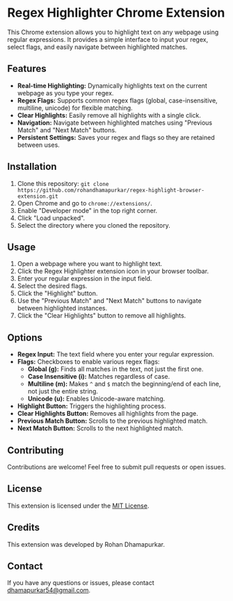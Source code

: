 # Regex Highlighter Chrome Extension

This Chrome extension allows you to highlight text on any webpage using regular expressions. It provides a simple interface to input your regex, select flags, and easily navigate between highlighted matches.

## Features

- **Real-time Highlighting:** Dynamically highlights text on the current webpage as you type your regex.
- **Regex Flags:** Supports common regex flags (global, case-insensitive, multiline, unicode) for flexible matching.
- **Clear Highlights:** Easily remove all highlights with a single click.
- **Navigation:** Navigate between highlighted matches using "Previous Match" and "Next Match" buttons.
- **Persistent Settings:** Saves your regex and flags so they are retained between uses.

## Installation

1. Clone this repository: `git clone https://github.com/rohandhamapurkar/regex-highlight-browser-extension.git`
2. Open Chrome and go to `chrome://extensions/`.
3. Enable "Developer mode" in the top right corner.
4. Click "Load unpacked".
5. Select the directory where you cloned the repository.

## Usage

1. Open a webpage where you want to highlight text.
2. Click the Regex Highlighter extension icon in your browser toolbar.
3. Enter your regular expression in the input field.
4. Select the desired flags.
5. Click the "Highlight" button.
6. Use the "Previous Match" and "Next Match" buttons to navigate between highlighted instances.
7. Click the "Clear Highlights" button to remove all highlights.

## Options

- **Regex Input:** The text field where you enter your regular expression.
- **Flags:** Checkboxes to enable various regex flags:
    - **Global (g):** Finds all matches in the text, not just the first one.
    - **Case Insensitive (i):** Matches regardless of case.
    - **Multiline (m):** Makes `^` and `$` match the beginning/end of each line, not just the entire string.
    - **Unicode (u):** Enables Unicode-aware matching.
- **Highlight Button:** Triggers the highlighting process.
- **Clear Highlights Button:** Removes all highlights from the page.
- **Previous Match Button:** Scrolls to the previous highlighted match.
- **Next Match Button:** Scrolls to the next highlighted match.

## Contributing

Contributions are welcome! Feel free to submit pull requests or open issues.

## License

This extension is licensed under the [MIT License](LICENSE).

## Credits

This extension was developed by Rohan Dhamapurkar.

## Contact

If you have any questions or issues, please contact dhamapurkar54@gmail.com.